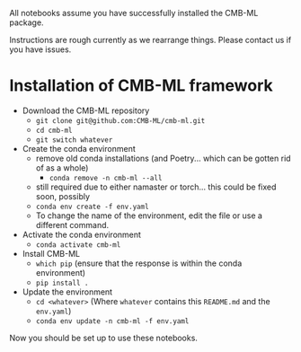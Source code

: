 All notebooks assume you have successfully installed the CMB-ML package.

Instructions are rough currently as we rearrange things. Please contact us if you have issues.

# Installation of CMB-ML framework

- Download the CMB-ML repository
    - `git clone git@github.com:CMB-ML/cmb-ml.git`
    - `cd cmb-ml`
    - `git switch whatever`
- Create the conda environment 
    - remove old conda installations (and Poetry... which can be gotten rid of as a whole)
        - `conda remove -n cmb-ml --all`
    - still required due to either namaster or torch... this could be fixed soon, possibly
    - `conda env create -f env.yaml`
    - To change the name of the environment, edit the file or use a different command.
- Activate the conda environment
    - `conda activate cmb-ml`
- Install CMB-ML
    - `which pip` (ensure that the response is within the conda environment)
    - `pip install .`
- Update the environment
    - `cd <whatever>` (Where `whatever` contains this `README.md` and the `env.yaml`)
    - `conda env update -n cmb-ml -f env.yaml`

Now you should be set up to use these notebooks.
